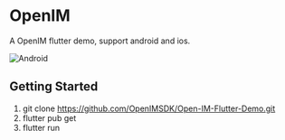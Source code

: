 # OpenIM
A OpenIM flutter demo, support android and ios.


![Android](https://www.pgyer.com/app/qrcode/OpenIM)


## Getting Started
1. git clone https://github.com/OpenIMSDK/Open-IM-Flutter-Demo.git
2. flutter pub get
3. flutter run
